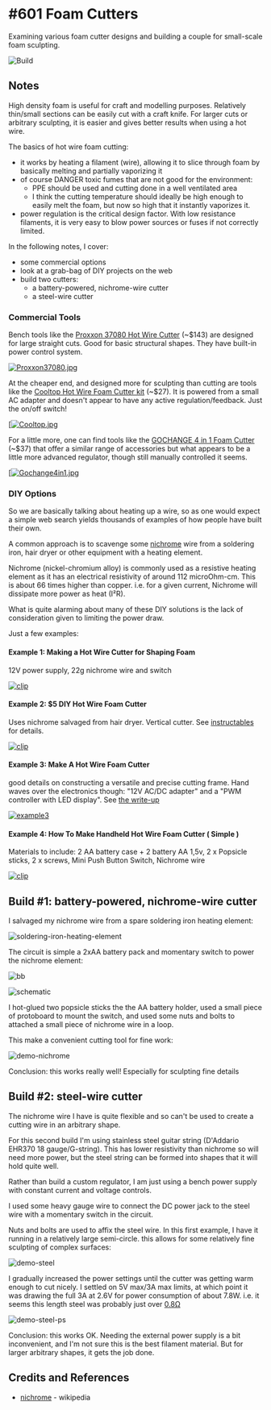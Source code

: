# #601 Foam Cutters

Examining various foam cutter designs and building a couple for small-scale foam sculpting.

![Build](./assets/FoamCutter_build.jpg?raw=true)

## Notes

High density foam is useful for craft and modelling purposes.
Relatively thin/small sections can be easily cut with a craft knife.
For larger cuts or arbitrary sculpting, it is easier and gives better results when using a hot wire.

The basics of hot wire foam cutting:

* it works by heating a filament (wire), allowing it to slice through foam by basically melting and partially vaporizing it
* of course DANGER toxic fumes that are not good for the environment:
  * PPE should be used and cutting done in a well ventilated area
  * I think the cutting temperature should ideally be high enough to easily melt the foam, but now so high that it instantly vaporizes it.
* power regulation is the critical design factor. With low resistance filaments, it is very easy to blow power sources or fuses if not correctly limited.

In the following notes, I cover:

* some commercial options
* look at a grab-bag of DIY projects on the web
* build two cutters:
  * a battery-powered, nichrome-wire cutter
  * a steel-wire cutter

### Commercial Tools

Bench tools like the [Proxxon 37080 Hot Wire Cutter](https://amzn.to/3w9DWIr) (~$143) are designed
for large straight cuts. Good for basic structural shapes. They have built-in power control system.

[![Proxxon37080.jpg](./assets/Proxxon37080.jpg?raw=true)](https://amzn.to/3w9DWIr)

At the cheaper end, and designed more for sculpting than cutting are tools like the
[Cooltop Hot Wire Foam Cutter kit](https://amzn.to/3MSdUQz) (~$27).
It is powered from a small AC adapter and doesn't appear to have any active regulation/feedback. Just the on/off switch!

[[![Cooltop.jpg](./assets/Cooltop.jpg?raw=true)](https://amzn.to/3MSdUQz)

For a little more, one can find tools like the
[GOCHANGE 4 in 1 Foam Cutter](https://amzn.to/3KLy912) (~$37) that offer a similar range of accessories
but what appears to be a little more advanced regulator, though still manually controlled it seems.

[[![Gochange4in1.jpg](./assets/Gochange4in1.jpg?raw=true)](https://amzn.to/3KLy912)

### DIY Options

So we are basically talking about heating up a wire, so as one would expect a simple web search yields
thousands of examples of how people have built their own.

A common approach is to scavenge some [nichrome](https://en.wikipedia.org/wiki/Nichrome) wire from a soldering iron, hair dryer or other equipment with a heating element.

Nichrome (nickel-chromium alloy) is commonly used as a resistive heating element as it has  an electrical resistivity of around 112 microOhm-cm.
This is about 66 times higher than copper.
i.e. for a given current, Nichrome will dissipate more power as heat (I²R).

What is quite alarming about many of these DIY solutions is the lack of consideration given to limiting the power draw.

Just a few examples:

#### Example 1: Making a Hot Wire Cutter for Shaping Foam

12V power supply, 22g nichrome wire and switch

[![clip](https://img.youtube.com/vi/vXT49RqF6Qc/0.jpg)](https://www.youtube.com/watch?v=vXT49RqF6Qc)

#### Example 2: $5 DIY Hot Wire Foam Cutter

Uses nichrome salvaged from hair dryer.
Vertical cutter. See [instructables](https://www.instructables.com/5-DIY-Hot-Wire-Styrofoam-Cutter/) for details.

[![clip](https://img.youtube.com/vi/x3xGMw4wTy0/0.jpg)](https://www.youtube.com/watch?v=x3xGMw4wTy0)

#### Example 3: Make A Hot Wire Foam Cutter

good details on constructing a versatile and precise cutting frame. Hand waves over the electronics though:
"12V AC/DC adapter" and a "PWM controller with LED display".
See [the write-up](https://www.mistrymaketool.com/make-a-hot-wire-foam-cutter-diy-foam-cutter/)

[![example3](./assets/example3.jpg?raw=true)](https://www.mistrymaketool.com/make-a-hot-wire-foam-cutter-diy-foam-cutter/)

#### Example 4: How To Make Handheld Hot Wire Foam Cutter ( Simple )

Materials to include: 2 AA battery case + 2 battery AA 1,5v, 2 x Popsicle sticks, 2 x screws, Mini Push Button Switch, Nichrome wire

[![clip](https://img.youtube.com/vi/FEMZZWjRDdw/0.jpg)](https://www.youtube.com/watch?v=FEMZZWjRDdw)

## Build #1: battery-powered, nichrome-wire cutter

I salvaged my nichrome wire from a spare soldering iron heating element:

![soldering-iron-heating-element](./assets/soldering-iron-heating-element.jpg?raw=true)

The circuit is simple a 2xAA battery pack and momentary switch to power the nichrome element:

![bb](./assets/FoamCutter_bb.jpg?raw=true)

![schematic](./assets/FoamCutter_schematic.jpg?raw=true)

I hot-glued two popsicle sticks the the AA battery holder, used a small piece of protoboard to mount the switch,
and used some nuts and bolts to attached a small piece of nichrome wire in a loop.

This make a convenient cutting tool for fine work:

![demo-nichrome](./assets/demo-nichrome.jpg?raw=true)

Conclusion: this works really well! Especially for sculpting fine details

## Build #2: steel-wire cutter

The nichrome wire I have is quite flexible and so can't be used to create a cutting wire in an arbitrary shape.

For this second build I'm using stainless steel guitar string (D'Addario EHR370 18 gauge/G-string).
This has lower resistivity than nichrome so will need more power, but the steel string can be formed into shapes that it will hold quite well.

Rather than build a custom regulator, I am just using a bench power supply with constant current and voltage controls.

I used some heavy gauge wire to connect the DC power jack to the steel wire with a momentary switch in the circuit.

Nuts and bolts are used to affix the steel wire. In this first example, I have it running in a relatively large semi-circle.
this allows for some relatively fine sculpting of complex surfaces:

![demo-steel](./assets/demo-steel.jpg?raw=true)

I gradually increased the power settings until the cutter was getting warm enough to cut nicely.
I settled on 5V max/3A max limits, at which point it was drawing the full 3A at 2.6V for power consumption of about 7.8W.
i.e. it seems this length steel was probably just over [0.8Ω](https://www.wolframalpha.com/input?i=2.6V%2F3A)

![demo-steel-ps](./assets/demo-steel-ps.jpg?raw=true)

Conclusion: this works OK. Needing the external power supply is a bit inconvenient, and I'm not sure this is the best filament material. But for larger arbitrary shapes, it gets the job done.

## Credits and References

* [nichrome](https://en.wikipedia.org/wiki/Nichrome) - wikipedia
